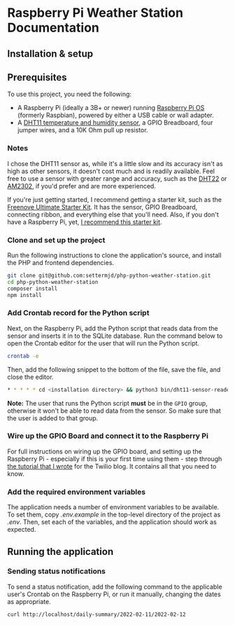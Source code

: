 # Raspberry Pi Weather Station Documentation

## Installation & setup

## Prerequisites

To use this project, you need the following:

- A Raspberry Pi (ideally a 3B+ or newer) running [Raspberry Pi OS](https://www.raspberrypi.com/software/) (formerly Raspbian), powered by either a USB cable or wall adapter.
- A [DHT11 temperature and humidity sensor](https://learn.adafruit.com/dht), a GPIO Breadboard, four jumper wires, and a 10K Ohm pull up resistor.

### Notes 

I chose the DHT11 sensor as, while it's a little slow and its accuracy isn't as high as other sensors, it doesn't cost much and is readily available. Feel free to use a sensor with greater range and accuracy, such as the [DHT22](http://www.adafruit.com/products/385) or [AM2302](https://www.adafruit.com/product/393), if you'd prefer and are more experienced.

If you're just getting started, I recommend getting a starter kit, such as the [Freenove Ultimate Starter Kit](https://www.amazon.com/Freenove-Raspberry-Processing-Tutorials-Components/dp/B06W54L7B5/ref=asc_df_B06W54L7B5/?tag=googshopde-21&linkCode=df0&hvadid=310638483583&hvpos=&hvnetw=g&hvrand=6600907201633910215&hvpone=&hvptwo=&hvqmt=&hvdev=c&hvdvcmdl=&hvlocint=&hvlocphy=9042616&hvtargid=pla-351541905035&psc=1&th=1&psc=1&tag=&ref=&adgrpid=63367893073&hvpone=&hvptwo=&hvadid=310638483583&hvpos=&hvnetw=g&hvrand=6600907201633910215&hvqmt=&hvdev=c&hvdvcmdl=&hvlocint=&hvlocphy=9042616&hvtargid=pla-351541905035). It has the sensor, GPIO Breadboard, connecting ribbon, and everything else that you'll need. Also, if you don't have a Raspberry Pi, yet, [I recommend this starter kit](https://thepihut.com/collections/featured-products/products/raspberry-pi-starter-kit).

### Clone and set up the project

Run the following instructions to clone the application's source, and install the PHP and frontend dependencies.

```bash
git clone git@github.com:settermjd/php-python-weather-station.git
cd php-python-weather-station
composer install
npm install
```

### Add Crontab record for the Python script

Next, on the Raspberry Pi, add the Python script that reads data from the sensor and inserts it in to the SQLite database. Run the command below to open the Crontab editor for the user that will run the Python script.

```bash
crontab -e
```

Then, add the following snippet to the bottom of the file, save the file, and close the editor.

```bash
* * * * * cd <installation directory> && python3 bin/dht11-sensor-reader.py
```

**Note:** The user that runs the Python script **must** be in the `GPIO` group, otherwise it won't be able to read data from the sensor. So make sure that the user is added to that group.

### Wire up the GPIO Board and connect it to the Raspberry Pi

For full instructions on wiring up the GPIO board, and setting up the Raspberry Pi - especially if this is your first time using them - step through [the tutorial that I wrote](https://www.twilio.com/blog/build-weather-station-with-php-python-raspberry-pi) for the Twilio blog.
It contains all that you need to know.

### Add the required environment variables

The application needs a number of environment variables to be available. To set them, copy _.env.example_ in the top-level directory of the project as _.env_. Then, set each of the variables, and the application should work as expected.

## Running the application

### Sending status notifications

To send a status notification, add the following command to the applicable user's Crontab on the Raspberry Pi, or run it manually, changing the dates as appropriate.

```bash
curl http://localhost/daily-summary/2022-02-11/2022-02-12
```